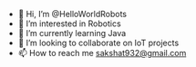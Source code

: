 - 👋 Hi, I’m @HelloWorldRobots
- 👀 I’m interested in Robotics
- 🌱 I’m currently learning Java
- 💞️ I’m looking to collaborate on IoT projects
- 📫 How to reach me sakshat932@gmail.com


<!---
HelloWorldRobots/HelloWorldRobots is a ✨ special ✨ repository because its `README.md` (this file) appears on your GitHub profile.
You can click the Preview link to take a look at your changes.
--->
